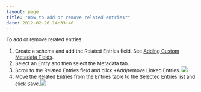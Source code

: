 ```yaml
---
layout: page
title: "How to add or remove related entries?"
date: 2012-02-26 14:33:40
---
```


<p class="mce-procedure">
  <span style="font-size: small;">To add or remove related entries</span>
</p>

1.  <span style="font-size: small;">Create a schema and add the Related Entries field. See <a href="https://knowledge.kaltura.com/node/347" target="_blank">Adding Custom Metadata Fields</a>.</span>
2.  <span style="font-size: small;">Select an Entry and then select the Metadata tab.</span>
3.  <span style="font-size: small;">Scroll to the Related Entries field and click +Add/remove Linked Entries. <img src="{{site.url}}/assets/689">
4.  <span style="font-size: small;">Move the Related Entries from the Entries table to the Selected Entries list and click Save.<img src="{{site.url}}/assets/690">